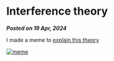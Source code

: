 # Interference theory

**_Posted on 19 Apr, 2024_**

I made a meme to [explain this theory](https://en.wikipedia.org/wiki/Interference_theory)

[![meme](https://pbs.twimg.com/media/GLigGM0XUAAdXDN?format=png&name=small)](https://twitter.com/bhupeshimself/status/1781350061827305969)